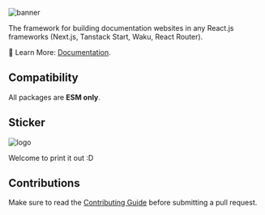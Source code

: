 ![banner](./apps/docs/public/banner.png)

The framework for building documentation websites in any React.js frameworks (Next.js, Tanstack Start, Waku, React Router).

📘 Learn More: [Documentation](https://fumadocs.vercel.app).

## Compatibility

All packages are **ESM only**.

## Sticker

![logo](./documents/logo.png)

Welcome to print it out :D

## Contributions

Make sure to read the [Contributing Guide](/.github/contributing.md) before submitting a pull request.
